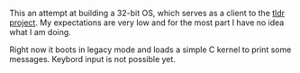 This an attempt at building a 32-bit OS, which serves as a client to the [tldr project](https://github.com/tldr-pages/tldr/). My expectations are very low and for the most part I have no idea what I am doing.

Right now it boots in legacy mode and loads a simple C kernel to print some messages. Keybord input is not possible yet.
